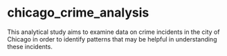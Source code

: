 # chicago_crime_analysis
This analytical study aims to examine data on crime incidents in the city of Chicago in order to identify patterns that may be helpful in understanding these incidents. 
